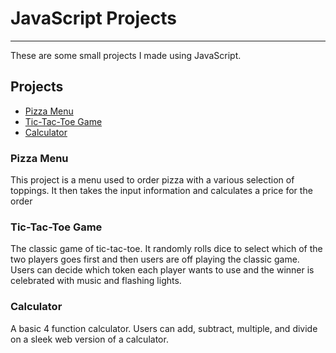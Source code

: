  <h1>JavaScript Projects</h1>
  <hr>
  <p>These are some small projects I made using JavaScript.</p>

  <h2>Projects</h2>
	<ul>
		<li><a href="#Pizza">Pizza Menu </a></li>
		<li><a href="#TicTac">Tic-Tac-Toe Game </a></li>
		<li><a href="#Calc">Calculator </a></li>
	</ul>
	<h3>Pizza Menu</h3>
	<p>This project is a menu used to order pizza with a various selection of toppings. It then takes the input information and calculates a price for the order</p>
	<h3>Tic-Tac-Toe Game</h3>
	<p>The classic game of tic-tac-toe. It randomly rolls dice to select which of the two players goes first and then users are off playing the classic game. Users can decide which token each player wants to use and the winner is celebrated with music and flashing lights.
	<h3 id="#Calc">Calculator</h3>
	<p>A basic 4 function calculator. Users can add, subtract, multiple, and divide on a sleek web version of a calculator.
  
